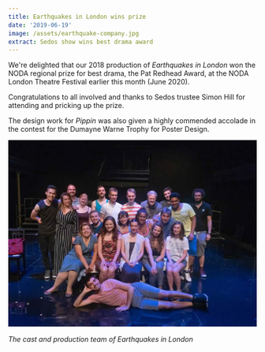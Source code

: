 ```yaml
---
title: Earthquakes in London wins prize
date: '2019-06-19'
image: /assets/earthquake-company.jpg
extract: Sedos show wins best drama award
---
```

We're delighted that our 2018 production of *Earthquakes in London* won the NODA regional prize for best drama, the Pat Redhead Award, at the NODA London Theatre Festival earlier this month (June 2020).

Congratulations to all involved and thanks to Sedos trustee Simon Hill for attending and pricking up the prize.

The design work for *Pippin* was also given a highly commended accolade in the contest for the Dumayne Warne Trophy for Poster Design.

![](/assets/earthquake-company.jpg)

*The cast and production team of Earthquakes in London*

